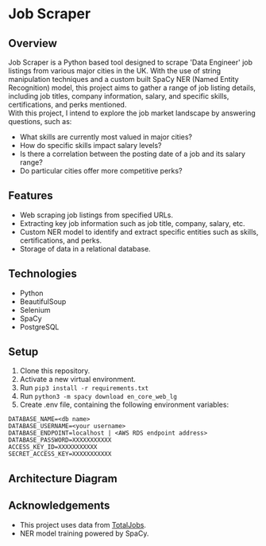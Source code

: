 # Job Scraper

## Overview
Job Scraper is a Python based tool designed to scrape 'Data Engineer' job listings from various major cities in the UK. With the use of string manipulation techniques and a custom built SpaCy NER (Named Entity Recognition) model, this project aims to gather a range of job listing details, including job titles, company information, salary, and specific skills, certifications, and perks mentioned. <br/>
With this project, I intend to explore the job market landscape by answering questions, such as:

- What skills are currently most valued in major cities?
- How do specific skills impact salary levels?
- Is there a correlation between the posting date of a job and its salary range?
- Do particular cities offer more competitive perks?

## Features
- Web scraping job listings from specified URLs.
- Extracting key job information such as job title, company, salary, etc.
- Custom NER model to identify and extract specific entities such as skills, certifications, and perks.
- Storage of data in a relational database.

## Technologies
- Python
- BeautifulSoup
- Selenium
- SpaCy
- PostgreSQL

## Setup
1. Clone this repository.
2. Activate a new virtual environment.
3. Run `pip3 install -r requirements.txt`
4. Run `python3 -m spacy download en_core_web_lg` 
5. Create .env file, containing the following environment variables:
```
DATABASE_NAME=<db name>
DATABASE_USERNAME=<your username>
DATABASE_ENDPOINT=localhost | <AWS RDS endpoint address>
DATABASE_PASSWORD=XXXXXXXXXXX
ACCESS_KEY_ID=XXXXXXXXXXX
SECRET_ACCESS_KEY=XXXXXXXXXXX
```

## Architecture Diagram


## Acknowledgements
- This project uses data from [TotalJobs](https://www.totaljobs.com/).
- NER model training powered by SpaCy.

